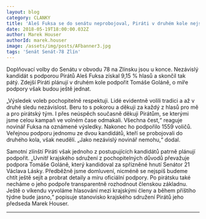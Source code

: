 ```yaml
---
layout: blog
category: CLANKY
title: 'Aleš Fuksa se do senátu neprobojoval, Piráti v druhém kole nejspíše podpoří Goláně'
date: 2018-05-19T18:00:00.032Z
author: Marek Houser
authorId: marek.houser
image: /assets/img/posts/AFbanner3.jpg
tags: 'Senát Senát-78 Zlín'
---
```

Doplňovací volby do Senátu v obvodu 78 na Zlínsku jsou u konce. Nezávislý kandidát s podporou Pirátů Aleš Fuksa získal 9,15 % hlasů a skončil tak pátý. Zdejší Piráti plánují v druhém kole podpořit Tomáše Goláně, o míře podpory však budou ještě jednat.

„Výsledek voleb pochopitelně respektuji. Lidé evidentně volili tradici a až v druhé sledu nezávislost. Beru to s pokorou a děkuji za každý z hlasů pro mě a pro pirátský tým. I přes neúspěch současně děkuji Pirátům, se kterými jsme celou kampaň ve volném čase odmakali. Všechna čest,“ reaguje novinář Fuksa na oznámené výsledky. Nakonec ho podpořilo 1559 voličů. Veřejnou podporu jednomu ze dvou kandidátů, kteří se probojovali do druhého kola, však neudělí. „Jako nezávislý novinář nemohu,“ dodal.

Samotní zlínští Piráti však jednoho z postupujících kandidátů patrně plánují podpořit. „Uvnitř krajského sdružení z pochopitelných důvodů převažuje podpora Tomáše Goláně, který kandidoval za spřízněné hnutí Senátor 21 Václava Lásky. Předběžně jsme domluvení, nicméně se nejspíš budeme chtít ještě sejít a probrat detaily a míru oficiální podpory. Po pirátsku také necháme o jeho podpoře transparentně rozhodnout členskou základnu. Ještě o víkendu vyvoláme hlasování mezi krajskými členy a během příštího týdne bude jasno,“ popisuje stanovisko krajského sdružení Pirátů jeho předseda Marek Houser.

- - -
